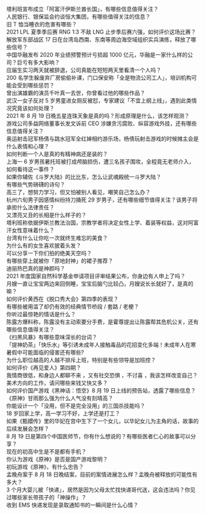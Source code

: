 塔利班宣布成立「阿富汗伊斯兰酋长国」，有哪些信息值得关注？  
人民银行、银保监会约谈恒大集团，有哪些值得关注的信息？  
旧 T 恤当睡衣的危害有哪些？  
2021 LPL 夏季季后赛 RNG 1:3 不敌 LNG 止步季后赛六强，如何评价这场比赛？  
解放军东部战区 17 日在台湾岛西南、东南等周边海空域组织实兵演练，释放了哪些信号？  
中国华融发布 2020 年业绩预警预计亏损超 1000 亿元，华融是一家什么样的公司？巨亏有多大影响？  
应届生实习两天就被辞退，公司真能在短短两天里看清一个人吗？  
200 名学生躲废弃厂房偷偷补课，门口保安称「全是物流公司工人」，培训机构可能会受到哪些惩罚？  
曾出演雄霸的演员千叶真一去世，你曾看过他的哪些作品？  
武汉一女子反对 5 岁男童进女厕反被怼，专家建议「不宜上纲上线」，遇到此类情况究竟该如何处理？  
2021 年 8 月 19 日晚五星连珠天象是真的吗？形成原理是什么，该怎样观测？  
游戏公司多益网络董事长发文诉前 CEO 涉嫌贪污腐败、纵容游戏外挂，还有哪些信息值得关注？  
奥运射击冠军杨倩与跳水冠军全红婵相约游乐场，杨倩玩射击游戏的时候摊主会是什么表情和心理？  
如何判断一个人是真的有精神病还是装的？  
上海一 6 岁男孩暑托班被打成颅脑损伤，遭三名孩子围攻，全程竟无老师介入，如何看待这一事件？  
如果你辅佐《斗罗大陆》的比比东，怎么让武魂殿统一斗罗大陆？  
有哪些气势磅礴的诗句？  
高三了，想努力学习，但又怕被别人看见，嘲笑自己怎么办？  
杭州六旬男子因感情纠纷持刀捅死 29 岁男子，还有哪些细节值得关注？该男子将承担什么法律责任？  
又漂亮又丑的长相是什么样子的？  
塔利班称依据伊斯兰教法治国，宗教学者将决定女性上学、着装等权益，这对阿富汗女性意味着什么？  
台湾有什么让你吃一次就终生难忘的美食？  
为什么有的女生喜欢披着头发？  
可以分享一下你们拍的绝美天空吗？  
有哪些穿上就被你「原地封神」的裙子推荐？  
迪丽热巴真的是神颜吗？  
2021 年度国家自然科学基金申请项目评审结果公布，你身边有人申上了吗？  
月嫂一直让宝宝两边来回侧睡，宝宝后脑勺比较凸，月嫂说长长就好了，是真的嘛？  
如何评价黄西在《脱口秀大会》第四季的表现？  
有哪些被用滥了却仍有效的经典情节桥段 / 套路 / 老梗？  
你听过最惊艳的情话是什么？  
陈露方爆料称，陈露没有主动索要分手费，是霍尊提出让陈露帮其危机公关，还有哪些信息值得关注？  
《扫黑风暴》有哪些意味深长的台词？  
「提神奶茶」「快乐水」等引诱未成年人接触毒品的花招变化多端！未成年人在寒暑假中可能面临的侵害还有哪些?  
为什么职位越高的人越不排斥上班，特别是有些领导是加班控？  
如何评价《再见爱人》第四期？  
我情商很低，和身边人都聊不来 ，又有社交恐惧 ，不讨喜 ，我该怎样改变自己？  
美术方向的工作，请问哪些来钱又快又多？  
如何评价国产游戏《黑神话：悟空》8 月 19 日上线的预告站，透露了哪些信息？  
《原神》甘雨那么强为什么人气没有刻晴高？  
你能设计一个「没用，但不是完全没用」的三国杀技能吗？  
18 岁回家上学，高一学习不好，上学还是打工？  
如果《甄嬛传》里的华妃在宫中生下了一个女儿，以华妃女儿为主角的话，故事的后续发展会怎样？  
8 月 19 日是第四个中国医师节，你有什么想说的？有哪些医者仁心的故事可以分享？  
现在的初高中生是不是都有手机？  
你认为游戏《原神》是否是国产游戏黎明？  
初玩游戏《原神》，有什么忠告？  
孟晚舟案于 8 月 18 日晚结案，目前的案情进展怎么样？孟晚舟被释放的可能性有多大？  
3 个月大婴儿被「快递」，居然是因为父母太忙找快递哥代送，这会违法吗？你见过哪些家长带孩子的「神操作」？  
收到 EMS 快递发现是录取通知书的一瞬间是什么心情？  
